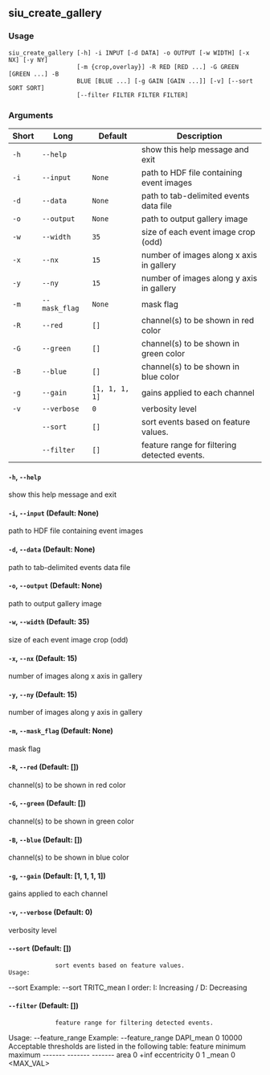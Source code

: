 ## siu_create_gallery
### Usage
```
siu_create_gallery [-h] -i INPUT [-d DATA] -o OUTPUT [-w WIDTH] [-x NX] [-y NY]
                   [-m {crop,overlay}] -R RED [RED ...] -G GREEN [GREEN ...] -B
                   BLUE [BLUE ...] [-g GAIN [GAIN ...]] [-v] [--sort SORT SORT]
                   [--filter FILTER FILTER FILTER]
```
### Arguments
|Short|Long                   |Default                           |Description                                                                                              |
|-----|-----------------------|----------------------------------|---------------------------------------------------------------------------------------------------------|
|`-h` |`--help`     |              |show this help message and exit                                                                                                        |
|`-i` |`--input`    |`None`        |path to HDF file containing event images                                                                                               |
|`-d` |`--data`     |`None`        |path to tab-delimited events data file                                                                                                 |
|`-o` |`--output`   |`None`        |path to output gallery image                                                                                                           |
|`-w` |`--width`    |`35`          |size of each event image crop (odd)                                                                                                    |
|`-x` |`--nx`       |`15`          |number of images along x axis in gallery                                                                                               |
|`-y` |`--ny`       |`15`          |number of images along y axis in gallery                                                                                               |
|`-m` |`--mask_flag`|`None`        |mask flag                                                                                                                              |
|`-R` |`--red`      |`[]`          |channel(s) to be shown in red color                                                                                                    |
|`-G` |`--green`    |`[]`          |channel(s) to be shown in green color                                                                                                  |
|`-B` |`--blue`     |`[]`          |channel(s) to be shown in blue color                                                                                                   |
|`-g` |`--gain`     |`[1, 1, 1, 1]`|gains applied to each channel                                                                                                          |
|`-v` |`--verbose`  |`0`           |verbosity level                                                                                                                        |
|     |`--sort`     |`[]`          |sort events based on feature values.                                                                                                   |
|     |`--filter`   |`[]`          |feature range for filtering detected events.                                                                                           |

#### `-h`, `--help`
show this help message and exit

#### `-i`, `--input` (Default: None)
path to HDF file containing event images

#### `-d`, `--data` (Default: None)
path to tab-delimited events data file

#### `-o`, `--output` (Default: None)
path to output gallery image

#### `-w`, `--width` (Default: 35)
size of each event image crop (odd)

#### `-x`, `--nx` (Default: 15)
number of images along x axis in gallery

#### `-y`, `--ny` (Default: 15)
number of images along y axis in gallery

#### `-m`, `--mask_flag` (Default: None)
mask flag

#### `-R`, `--red` (Default: [])
channel(s) to be shown in red color

#### `-G`, `--green` (Default: [])
channel(s) to be shown in green color

#### `-B`, `--blue` (Default: [])
channel(s) to be shown in blue color

#### `-g`, `--gain` (Default: [1, 1, 1, 1])
gains applied to each channel

#### `-v`, `--verbose` (Default: 0)
verbosity level

#### `--sort` (Default: [])
                 sort events based on feature values.                  Usage:
<command> --sort <feature> <order>                 Example:        <command>
--sort TRITC_mean I                 order:    I: Increasing / D: Decreasing

#### `--filter` (Default: [])
                 feature range for filtering detected events.
Usage:    <command> --feature_range <feature> <min> <max>
Example:        <command> --feature_range DAPI_mean 0 10000
Acceptable thresholds are listed in the following table:
feature          minimum         maximum                 -------
-------         -------                 area                    0
+inf                 eccentricity    0                  1
<channel>_mean  0                  <MAX_VAL>


